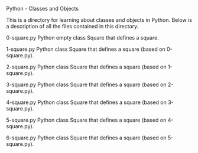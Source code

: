 Python - Classes and Objects

This is a directory for learning about classes and objects in Python. Below is a description of all the files contained in this directory.

0-square.py
Python empty class Square that defines a square.

1-square.py
Python class Square that defines a square (based on 0-square.py).

2-square.py
Python class Square that defines a square (based on 1-square.py).

3-square.py
Python class Square that defines a square (based on 2-square.py).

4-square.py
Python class Square that defines a square (based on 3-square.py).

5-square.py
Python class Square that defines a square (based on 4-square.py).

6-square.py
Python class Square that defines a square (based on 5-square.py).
